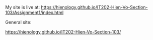 My site is live at: https://hienology.github.io/IT202-Hien-Vo-Section-103/Assignment1/index.html

General site:

https://hienology.github.io/IT202-Hien-Vo-Section-103/
